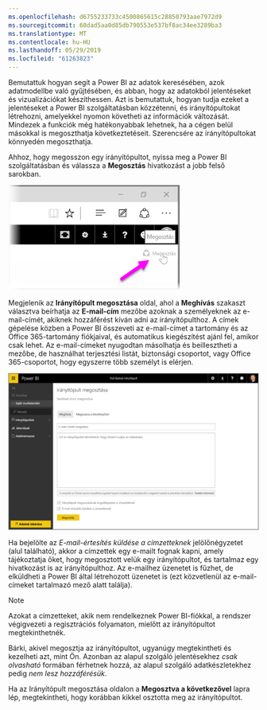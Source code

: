 ```yaml
---
ms.openlocfilehash: d6755233733c4500865615c28850793aae7972d9
ms.sourcegitcommit: 60dad5aa0d85db790553e537bf8ac34ee3289ba3
ms.translationtype: MT
ms.contentlocale: hu-HU
ms.lasthandoff: 05/29/2019
ms.locfileid: "61263823"
---
```

Bemutattuk hogyan segít a Power BI az adatok keresésében, azok adatmodellbe való gyűjtésében, és abban, hogy az adatokból jelentéseket és vizualizációkat készíthessen. Azt is bemutattuk, hogyan tudja ezeket a jelentéseket a Power BI szolgáltatásban közzétenni, és irányítópultokat létrehozni, amelyekkel nyomon követheti az információk változását. Mindezek a funkciók még hatékonyabbak lehetnek, ha a cégen belül másokkal is megoszthatja következtetéseit. Szerencsére az irányítópultokat könnyedén megoszthatja.

Ahhoz, hogy megosszon egy irányítópultot, nyissa meg a Power BI szolgáltatásban és válassza a **Megosztás** hivatkozást a jobb felső sarokban.

![](media/4-4-share-dashboards/4-4_1.png)

Megjelenik az **Irányítópult megosztása** oldal, ahol a **Meghívás** szakaszt választva beírhatja az **E-mail-cím** mezőbe azoknak a személyeknek az e-mail-címét, akiknek hozzáférést kíván adni az irányítópulthoz. A címek gépelése közben a Power BI összeveti az e-mail-címet a tartomány és az Office 365-tartomány fiókjaival, és automatikus kiegészítést ajánl fel, amikor csak lehet. Az e-mail-címeket nyugodtan másolhatja és beillesztheti a mezőbe, de használhat terjesztési listát, biztonsági csoportot, vagy Office 365-csoportot, hogy egyszerre több személyt is elérjen.

![](media/4-4-share-dashboards/4-4_2.png)

Ha bejelölte az *E-mail-értesítés küldése a címzetteknek* jelölőnégyzetet (alul található), akkor a címzettek egy e-mailt fognak kapni, amely tájékoztatja őket, hogy megosztott velük egy irányítópultot, és tartalmaz egy hivatkozást is az irányítópulthoz. Az e-mailhez üzenetet is fűzhet, de elküldheti a Power BI által létrehozott üzenetet is (ezt közvetlenül az e-mail-címeket tartalmazó mező alatt találja).

>[!NOTE]
>Azokat a címzetteket, akik nem rendelkeznek Power BI-fiókkal, a rendszer végigvezeti a regisztrációs folyamaton, mielőtt az irányítópultot megtekinthetnék.
> 
> 

Bárki, akivel megosztja az irányítópultot, ugyanúgy megtekintheti és kezelheti azt, mint Ön. Azonban az alapul szolgáló jelentésekhez *csak olvasható* formában férhetnek hozzá, az alapul szolgáló adatkészletekhez pedig *nem lesz hozzáférésük*.

Ha az Irányítópult megosztása oldalon a **Megosztva a következővel** lapra lép, megtekintheti, hogy korábban kikkel osztotta meg az irányítópultot.

